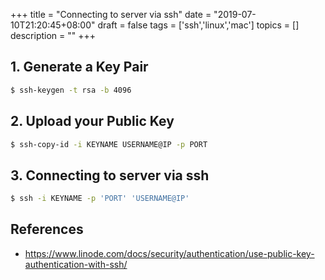 +++
title = "Connecting to server via ssh"
date = "2019-07-10T21:20:45+08:00"
draft = false
tags = ['ssh','linux','mac']
topics = []
description = ""
+++

## 1. Generate a Key Pair

```bash
$ ssh-keygen -t rsa -b 4096
```

## 2. Upload your Public Key

```bash
$ ssh-copy-id -i KEYNAME USERNAME@IP -p PORT
```

## 3. Connecting to server via ssh

```bash
$ ssh -i KEYNAME -p 'PORT' 'USERNAME@IP'
```

## References

-   <https://www.linode.com/docs/security/authentication/use-public-key-authentication-with-ssh/>
